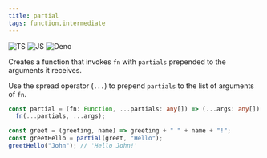 ```yaml
---
title: partial
tags: function,intermediate
---
```


![TS](https://img.shields.io/badge/supports-typescript-blue.svg?style=flat-square)
![JS](https://img.shields.io/badge/supports-javascript-yellow.svg?style=flat-square)
![Deno](https://img.shields.io/badge/supports-deno-green.svg?style=flat-square)

Creates a function that invokes `fn` with `partials` prepended to the arguments it receives.

Use the spread operator (`...`) to prepend `partials` to the list of arguments of `fn`.

```ts
const partial = (fn: Function, ...partials: any[]) => (...args: any[]) =>
  fn(...partials, ...args);
```

```ts
const greet = (greeting, name) => greeting + " " + name + "!";
const greetHello = partial(greet, "Hello");
greetHello("John"); // 'Hello John!'
```
